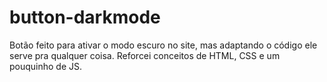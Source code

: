 # button-darkmode
 Botão feito para ativar o modo escuro no site, mas adaptando o código ele serve pra qualquer coisa. Reforcei conceitos de HTML, CSS e um pouquinho de JS.
